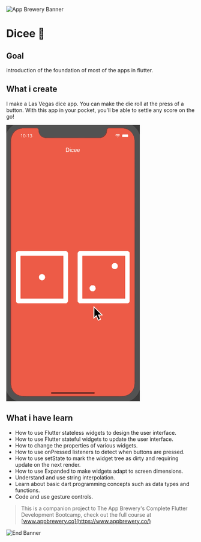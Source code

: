 ![App Brewery Banner](https://github.com/londonappbrewery/Images/blob/master/AppBreweryBanner.png)


# Dicee 🎲

## Goal

introduction of the foundation of most of the apps in flutter.


## What i create

I make a Las Vegas dice app. You can make the die roll at the press of a button. With this app in your pocket, you’ll be able to settle any score on the go!

![Finished App](dicee-demo.gif)

## What i have learn

- How to use Flutter stateless widgets to design the user interface.
- How to use Flutter stateful widgets to update the user interface.
- How to change the properties of various widgets.
- How to use onPressed listeners to detect when buttons are pressed.
- How to use setState to mark the widget tree as dirty and requiring update on the next render.
- How to use Expanded to make widgets adapt to screen dimensions.
- Understand and use string interpolation.
- Learn about basic dart programming concepts such as data types and functions.
- Code and use gesture controls.

>This is a companion project to The App Brewery's Complete Flutter Development Bootcamp, check out the full course at [www.appbrewery.co](https://www.appbrewery.co/)

![End Banner](https://github.com/londonappbrewery/Images/blob/master/readme-end-banner.png)
